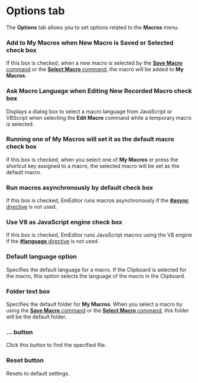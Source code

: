 # Options tab

The **Options** tab allows you to set options related to the **Macros** menu.

### Add to My Macros when New Macro is Saved or   Selected check box

If this box is checked, when a new macro is selected by the
[**Save Macro** command](../../../cmd/macros/macro_save) or the
[**Select Macro** command](../../../cmd/macros/macro_select), the
macro will be added to **My Macros**.

### Ask Macro Language when Editing New Recorded Macro check box

Displays a dialog box to select a macro language from JavaScript or VBScript
when selecting the **Edit Macro** command while a temporary macro is selected.

### Running one of My Macros will set it as the default macro check box

If this box is checked, when you select one of **My Macros** or press the shortcut key assigned to a macro, the selected macro will be set as the default macro.

### Run macros asynchronously by default check box

If this box is checked, EmEditor runs macros asynchronously if the [**#async** directive](../../../macro/directive/async) is not used.

### Use V8 as JavaScript engine check box

If this box is checked, EmEditor runs JavaScript macros using the V8 engine if the [**#language** directive](../../../macro/directive/language) is not used.

### Default language option

Specifies the default language for a macro. If the Clipboard is selected for the macro, this option selects the language of the macro in the Clipboard.

### Folder text box

Specifies the default folder for **My Macros**. When you select a macro by using
the [**Save Macro** command](../../../cmd/macros/macro_save) or the
[**Select Macro** command](../../../cmd/macros/macro_select), this
folder will be the default folder.

### ... button

Click this button to find the specified file.

### Reset button

Resets to default settings.

